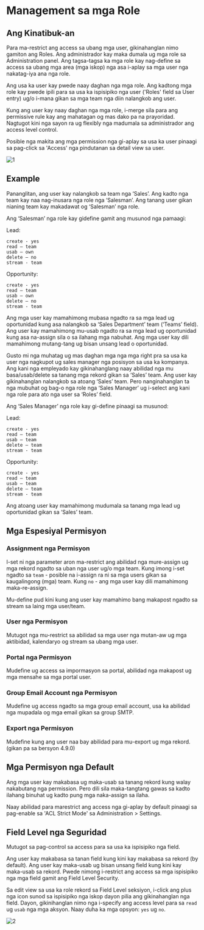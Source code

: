 # Management sa mga Role

## Ang Kinatibuk-an

Para ma-restrict ang access sa ubang mga user, gikinahanglan nimo gamiton ang Roles. Ang administrador kay maka dumala ug mga role sa Administration panel. Ang tagsa-tagsa ka mga role kay nag-define sa access sa ubang mga area (mga iskop) nga asa i-aplay sa mga user nga nakatag-iya ana nga role.

Ang usa ka user kay pwede naay daghan nga mga role. Ang kadtong mga role kay pwede ipili para sa usa ka ispisipiko nga user ('Roles' field sa User entry) ug/o i-mana gikan sa mga team nga diin nalangkob ang user.

Kung ang user kay naay daghan nga mga role, i-merge sila para ang permissive rule kay ang mahatagan og mas dako pa na prayoridad. Nagtugot kini nga sayon ra ug flexibly nga madumala sa administrador ang access level control.

Posible nga makita ang mga permission nga gi-aplay sa usa ka user pinaagi sa pag-click sa 'Access' nga pindutanan sa detail view sa user.

![1](https://raw.githubusercontent.com/espocrm/documentation/master/_static/images/administration/roles-management/iskop-level.png)

## Example

Pananglitan, ang user kay nalangkob sa team nga ‘Sales’. Ang kadto nga team kay naa nag-inusara nga role nga ‘Salesman’. Ang tanang user gikan nianing team kay makadawat og ‘Salesman’ nga role.

Ang ‘Salesman’ nga role kay gidefine gamit ang musunod nga pamaagi:

Lead:
```
create - yes
read – team
usab – own
delete – no
stream - team
```

Opportunity:
```
create - yes
read – team
usab – own
delete – no
stream - team
```

Ang mga user kay mamahimong mubasa ngadto ra sa mga lead ug oportunidad kung asa nalangkob sa  ‘Sales Department’ team (‘Teams’ field).
Ang user kay mamahimong mu-usab ngadto ra sa mga lead ug oportunidad kung asa na-assign sila o sa ilahang mga nabuhat.
Ang mga user kay dili mamahimong mutang-tang ug bisan unsang lead o oportunidad.

Gusto mi nga muhatag ug mas daghan mga nga mga right pra sa usa ka user nga nagkupot ug sales manager nga posisyon sa usa ka kompanya. Ang kani nga empleyado kay gikinahanglang naay abilidad nga mu basa/usab/delete sa tanang mga rekord gikan sa ‘Sales’ team. Ang user kay gikinahanglan nalangkob sa atoang ‘Sales’ team. Pero nanginahanglan ta nga mubuhat og bag-o nga role nga ‘Sales Manager’ ug i-select ang kani nga role para ato nga user sa ‘Roles’ field.

Ang ‘Sales Manager’ nga role kay gi-define pinaagi sa musunod:

Lead:
```
create - yes
read – team
usab – team
delete – team
stream - team
```

Opportunity:
```
create - yes
read – team
usab – team
delete – team
stream - team
```

Ang atoang user kay mamahimong mudumala sa tanang mga lead ug oportunidad gikan sa ‘Sales’ team.

## Mga Espesiyal Permisyon

### Assignment nga Permisyon

I-set ni nga parameter aron ma-restrict ang abilidad nga mure-assign ug mga rekord ngadto sa uban nga user ug/o mga team. Kung imong i-set ngadto sa `team` - posible na i-assign ra ni sa mga users gikan sa kaugalingong (mga) team. Kung `no` - ang mga user kay dili mamahimong maka-re-assign.

Mu-define pud kini kung ang user kay mamahimo bang makapost ngadto sa stream sa laing mga user/team.

### User nga Permisyon

Mutugot nga mu-restrict sa abilidad sa mga user nga mutan-aw ug mga aktibidad, kalendaryo og stream sa ubang mga user.

### Portal nga Permisyon

Mudefine ug access sa impormasyon sa portal, abilidad nga makapost ug mga mensahe sa mga portal user.

### Group Email Account nga Permisyon

Mudefine ug access ngadto sa mga group email account, usa ka abilidad nga mupadala og mga email gikan sa group SMTP.

### Export nga Permisyon

Mudefine kung ang user naa bay abilidad para mu-export ug mga rekord. (gikan pa sa bersyon 4.9.0)

## Mga Permisyon nga Default

Ang mga user kay makabasa ug maka-usab sa tanang rekord kung walay nakabutang nga permission. Pero dili sila maka-tangtang gawas sa kadto ilahang binuhat ug kadto pung mga naka-assign sa ilaha.

Naay abilidad para marestrict ang access nga gi-aplay by default pinaagi sa pag-enable sa 'ACL Strict Mode' sa Administration > Settings.

## Field Level nga Seguridad

Mutugot sa pag-control sa access para sa usa ka ispisipiko nga field.

Ang user kay makabasa sa tanan field kung kini kay makabasa sa rekord (by default). Ang user kay maka-usab ug bisan unsang field kung kini kay maka-usab sa rekord. Pwede nimong i-restrict ang access sa mga ispisipiko nga mga field gamit ang Field Level Security.

Sa edit view sa usa ka role rekord sa Field Level seksiyon, i-click ang plus nga icon sunod sa ispisipiko nga iskop dayon pilia ang gikinahanglan nga field. Dayon, gikinihanglan nimo nga i-specify ang access level para sa `read` ug `usab` nga mga aksyon. Naay duha ka mga opsyon: `yes` ug `no`.

![2](https://raw.githubusercontent.com/espocrm/documentation/master/_static/images/administration/roles-management/field-level-secutiry.png)
